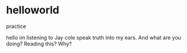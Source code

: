 # helloworld
practice



hello im listening to Jay cole speak truth into my ears. And what are you doing? Reading this? Why?
